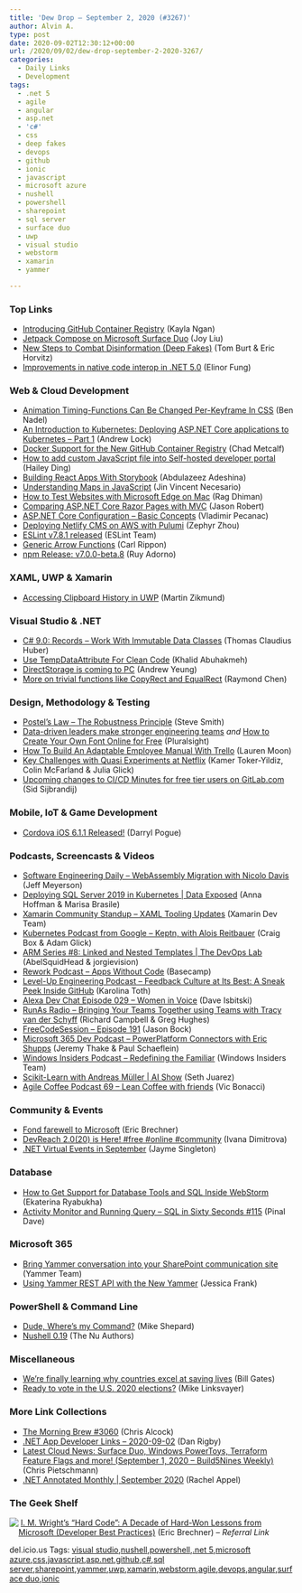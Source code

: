 ```yaml
---
title: 'Dew Drop – September 2, 2020 (#3267)'
author: Alvin A.
type: post
date: 2020-09-02T12:30:12+00:00
url: /2020/09/02/dew-drop-september-2-2020-3267/
categories:
  - Daily Links
  - Development
tags:
  - .net 5
  - agile
  - angular
  - asp.net
  - 'c#'
  - css
  - deep fakes
  - devops
  - github
  - ionic
  - javascript
  - microsoft azure
  - nushell
  - powershell
  - sharepoint
  - sql server
  - surface duo
  - uwp
  - visual studio
  - webstorm
  - xamarin
  - yammer

---
```

### <a name="top"></a>Top Links

  * <a href="https://github.blog/2020-09-01-introducing-github-container-registry/" target="_blank" rel="noopener noreferrer">Introducing GitHub Container Registry</a> (Kayla Ngan)
  * <a href="https://devblogs.microsoft.com/surface-duo/jetpack-compose-dual-screen-sample/" target="_blank" rel="noopener noreferrer">Jetpack Compose on Microsoft Surface Duo</a> (Joy Liu)
  * <a href="https://blogs.microsoft.com/on-the-issues/2020/09/01/disinformation-deepfakes-newsguard-video-authenticator/" target="_blank" rel="noopener noreferrer">New Steps to Combat Disinformation (Deep Fakes)</a> (Tom Burt & Eric Horvitz)
  * <a href="https://devblogs.microsoft.com/dotnet/improvements-in-native-code-interop-in-net-5-0/" target="_blank" rel="noopener noreferrer">Improvements in native code interop in .NET 5.0</a> (Elinor Fung)



### <a name="web"></a>Web & Cloud Development

  * <a href="https://www.bennadel.com/blog/3886-animation-timing-functions-can-be-changed-per-keyframe-in-css.htm" target="_blank" rel="noopener noreferrer">Animation Timing-Functions Can Be Changed Per-Keyframe In CSS</a> (Ben Nadel)
  * <a href="https://andrewlock.net/deploying-asp-net-core-applications-to-kubernetes-part-1-an-introduction-to-kubernetes/" target="_blank" rel="noopener noreferrer">An Introduction to Kubernetes: Deploying ASP.NET Core applications to Kubernetes &#8211; Part 1</a> (Andrew Lock)
  * <a href="https://www.docker.com/blog/docker-support-for-the-new-github-container-registry/" target="_blank" rel="noopener noreferrer">Docker Support for the New GitHub Container Registry</a> (Chad Metcalf)
  * <a href="https://techcommunity.microsoft.com/t5/azure-paas-developer-blog/how-to-add-custom-javascript-file-into-self-hosted-developer/ba-p/1627032" target="_blank" rel="noopener noreferrer">How to add custom JavaScript file into Self-hosted developer portal</a> (Hailey Ding)
  * <a href="https://smashingmagazine.com/2020/09/building-react-apps-storybook/" target="_blank" rel="noopener noreferrer">Building React Apps With Storybook</a> (Abdulazeez Adeshina)
  * <a href="https://www.codeproject.com/Articles/5278387/Understanding-Maps-in-JavaScript" target="_blank" rel="noopener noreferrer">Understanding Maps in JavaScript</a> (Jin Vincent Necesario)
  * <a href="https://www.pluralsight.com/blog/tutorials/remoteie-on-macs" target="_blank" rel="noopener noreferrer">How to Test Websites with Microsoft Edge on Mac</a> (Rag Dhiman)
  * <a href="https://espressocoder.com/2020/09/01/comparing-asp-net-core-razor-pages-with-mvc/" target="_blank" rel="noopener noreferrer">Comparing ASP.NET Core Razor Pages with MVC</a> (Jason Robert)
  * <a href="https://code-maze.com/aspnet-configuration-basic-concepts/" target="_blank" rel="noopener noreferrer">ASP.NET Core Configuration – Basic Concepts</a> (Vladimir Pecanac)
  * <a href="https://www.pulumi.com/blog/deploying-netlify-cms-on-aws/" target="_blank" rel="noopener noreferrer">Deploying Netlify CMS on AWS with Pulumi</a> (Zephyr Zhou)
  * <a href="https://no-ads--eslint.netlify.app/blog/2020/09/eslint-v7.8.1-released" target="_blank" rel="noopener noreferrer">ESLint v7.8.1 released</a> (ESLint Team)
  * <a href="https://www.carlrippon.com/generic-arrow-functions/" target="_blank" rel="noopener noreferrer">Generic Arrow Functions</a> (Carl Rippon)
  * <a href="https://blog.npmjs.org/post/628086204755230720" target="_blank" rel="noopener noreferrer">npm Release: v7.0.0-beta.8</a> (Ruy Adorno)



### <a name="silverlight"></a>XAML, UWP & Xamarin

  * <a href="https://blog.mzikmund.com/2020/09/accessing-clipboard-history-in-uwp/?utm_source=rss&utm_medium=rss&utm_campaign=accessing-clipboard-history-in-uwp" target="_blank" rel="noopener noreferrer">Accessing Clipboard History in UWP</a> (Martin Zikmund)



### <a name="dotnet"></a>Visual Studio & .NET

  * <a href="https://www.thomasclaudiushuber.com/2020/09/01/c-9-0-records-work-with-immutable-data-classes/" target="_blank" rel="noopener noreferrer">C# 9.0: Records – Work With Immutable Data Classes</a> (Thomas Claudius Huber)
  * <a href="https://khalidabuhakmeh.com/use-tempdataattribute-for-clean-code" target="_blank" rel="noopener noreferrer">Use TempDataAttribute For Clean Code</a> (Khalid Abuhakmeh)
  * <a href="https://devblogs.microsoft.com/directx/directstorage-is-coming-to-pc/" target="_blank" rel="noopener noreferrer">DirectStorage is coming to PC</a> (Andrew Yeung)
  * <a href="https://devblogs.microsoft.com/oldnewthing/20200901-00/?p=104147" target="_blank" rel="noopener noreferrer">More on trivial functions like CopyRect and EqualRect</a> (Raymond Chen)



### <a name="design"></a>Design, Methodology & Testing

  * <a href="https://ardalis.com/postels-law-robustness-principle/" target="_blank" rel="noopener noreferrer">Postel&#8217;s Law &#8211; The Robustness Principle</a> (Steve Smith)
  * <a href="https://www.pluralsight.com/blog/teams/data-driven-leaders-make-stronger-engineering-teams" target="_blank" rel="noopener noreferrer">Data-driven leaders make stronger engineering teams</a> _and_ <a href="https://www.pluralsight.com/blog/creative-professional/simply-create-font" target="_blank" rel="noopener noreferrer">How to Create Your Own Font Online for Free</a> (Pluralsight)
  * <a href="https://blog.trello.com/optimize-employee-manual" target="_blank" rel="noopener noreferrer">How To Build An Adaptable Employee Manual With Trello</a> (Lauren Moon)
  * <a href="https://netflixtechblog.com/key-challenges-with-quasi-experiments-at-netflix-89b4f234b852?source=rss----2615bd06b42e---4" target="_blank" rel="noopener noreferrer">Key Challenges with Quasi Experiments at Netflix</a> (Kamer Toker-Yildiz, Colin McFarland & Julia Glick)
  * <a href="https://about.gitlab.com/releases/2020/09/01/ci-minutes-update-free-users/" target="_blank" rel="noopener noreferrer">Upcoming changes to CI/CD Minutes for free tier users on GitLab.com</a> (Sid Sijbrandij)



### <a name="mobile"></a>Mobile, IoT & Game Development

  * <a href="https://cordova.apache.org/announcements/2020/08/31/cordova-ios-6.1.1.html" target="_blank" rel="noopener noreferrer">Cordova iOS 6.1.1 Released!</a> (Darryl Pogue)



### <a name="podcasts"></a>Podcasts, Screencasts & Videos

  * <a href="https://softwareengineeringdaily.com/2020/09/01/webassembly-migration-with-nicolo-davis/?utm_source=rss&utm_medium=rss&utm_campaign=webassembly-migration-with-nicolo-davis" target="_blank" rel="noopener noreferrer">Software Engineering Daily &#8211; WebAssembly Migration with Nicolo Davis</a> (Jeff Meyerson)
  * <a href="https://channel9.msdn.com/Shows/Data-Exposed/Deploying-SQL-Server-2019-in-Kubernetes?WT.mc_id=DX_MVP4025064" target="_blank" rel="noopener noreferrer">Deploying SQL Server 2019 in Kubernetes | Data Exposed</a> (Anna Hoffman & Marisa Brasile)
  * <a href="http://www.youtube.com/watch?v=9U2eyHSx7hQ" target="_blank" rel="noopener noreferrer">Xamarin Community Standup &#8211; XAML Tooling Updates</a> (Xamarin Dev Team)
  * <a href="https://kubernetespodcast.com/episode/119-keptn/" target="_blank" rel="noopener noreferrer">Kubernetes Podcast from Google &#8211; Keptn, with Alois Reitbauer</a> (Craig Box & Adam Glick)
  * <a href="https://channel9.msdn.com/Shows/DevOps-Lab/ARM-Series-8-Linked-and-Nested-Templates?WT.mc_id=DX_MVP4025064" target="_blank" rel="noopener noreferrer">ARM Series #8: Linked and Nested Templates | The DevOps Lab</a> (AbelSquidHead & jorgievision)
  * <a href="https://share.transistor.fm/s/10c5186c" target="_blank" rel="noopener noreferrer">Rework Podcast &#8211; Apps Without Code</a> (Basecamp)
  * <a href="http://codingsans.com/blog/feedback-culture" target="_blank" rel="noopener noreferrer">Level-Up Engineering Podcast &#8211; Feedback Culture at Its Best: A Sneak Peek Inside GitHub</a> (Karolina Toth)
  * <a href="https://soundcloud.com/user-652822799/episode-029-women-in-voice" target="_blank" rel="noopener noreferrer">Alexa Dev Chat Episode 029 &#8211; Women in Voice</a> (Dave Isbitski)
  * <a href="http://feedproxy.google.com/~r/RunaAsRadioWma/~3/5ilxtFRf4rA/default.aspx" target="_blank" rel="noopener noreferrer">RunAs Radio &#8211; Bringing Your Teams Together using Teams with Tracy van der Schyff</a> (Richard Campbell & Greg Hughes)
  * <a href="http://www.youtube.com/watch?v=HO3MTgyrrsg" target="_blank" rel="noopener noreferrer">FreeCodeSession &#8211; Episode 191</a> (Jason Bock)
  * <a href="https://www.m365devpodcast.com/e/powerplatform-connectors-with-eric-shupps/" target="_blank" rel="noopener noreferrer">Microsoft 365 Dev Podcast &#8211; PowerPlatform Connectors with Eric Shupps</a> (Jeremy Thake & Paul Schaeflein)
  * <a href="http://windowsinsider.mpsn.libsynpro.com/redefining-the-familiar" target="_blank" rel="noopener noreferrer">Windows Insiders Podcast &#8211; Redefining the Familiar</a> (Windows Insiders Team)
  * <a href="https://channel9.msdn.com/Shows/AI-Show/Scikit-Learn-with-Andreas-Mller?WT.mc_id=DX_MVP4025064" target="_blank" rel="noopener noreferrer">Scikit-Learn with Andreas Müller | AI Show</a> (Seth Juarez)
  * <a href="https://agilecoffee.com/episode69/" target="_blank" rel="noopener noreferrer">Agile Coffee Podcast 69 &#8211; Lean Coffee with friends</a> (Vic Bonacci)



### <a name="events"></a>Community & Events

  * <a href="https://imwrightshardcode.com/2020/09/fond-farewell-to-microsoft/" target="_blank" rel="noopener noreferrer">Fond farewell to Microsoft</a> (Eric Brechner)
  * <a href="https://www.telerik.com/blogs/devreach-2020-free-online-community" target="_blank" rel="noopener noreferrer">DevReach 2.0(20) is Here! #free #online #community</a> (Ivana Dimitrova)
  * <a href="https://devblogs.microsoft.com/xamarin/september-dotnet-virtual-events/" target="_blank" rel="noopener noreferrer">.NET Virtual Events in September</a> (Jayme Singleton)



### <a name="sql"></a>Database

  * <a href="https://blog.jetbrains.com/webstorm/2020/09/support-for-database-tools-and-sql-inside-webstorm/" target="_blank" rel="noopener noreferrer">How to Get Support for Database Tools and SQL Inside WebStorm</a> (Ekaterina Ryabukha)
  * <a href="https://blog.sqlauthority.com/2020/09/02/activity-monitor-and-running-query-sql-in-sixty-seconds-115/?utm_source=rss&utm_medium=rss&utm_campaign=activity-monitor-and-running-query-sql-in-sixty-seconds-115" target="_blank" rel="noopener noreferrer">Activity Monitor and Running Query – SQL in Sixty Seconds #115</a> (Pinal Dave)



### Microsoft 365<a name="sp"></a>

  * <a href="https://techcommunity.microsoft.com/t5/yammer-blog/bring-yammer-conversation-into-your-sharepoint-communication/ba-p/1625919" target="_blank" rel="noopener noreferrer">Bring Yammer conversation into your SharePoint communication site</a> (Yammer Team)
  * <a href="https://techcommunity.microsoft.com/t5/yammer-blog/using-yammer-rest-api-with-the-new-yammer/ba-p/1625691" target="_blank" rel="noopener noreferrer">Using Yammer REST API with the New Yammer</a> (Jessica Frank)



### <a name="ps"></a>PowerShell & Command Line

  * <a href="https://powershellstation.com/2020/09/01/dude-wheres-my-command/" target="_blank" rel="noopener noreferrer">Dude, Where’s my Command?</a> (Mike Shepard)
  * <a href="https://www.nushell.sh/blog/2020/09/01/nushell_0_19.html" target="_blank" rel="noopener noreferrer">Nushell 0.19</a> (The Nu Authors)



### <a name="misc"></a>Miscellaneous

  * <a href="https://www.gatesnotes.com/Health/Exemplars-in-Global-Health" target="_blank" rel="noopener noreferrer">We’re finally learning why countries excel at saving lives</a> (Bill Gates)
  * <a href="https://github.blog/2020-09-01-ready-to-vote-in-the-u-s-2020-elections/" target="_blank" rel="noopener noreferrer">Ready to vote in the U.S. 2020 elections?</a> (Mike Linksvayer)



### <a name="links"></a>More Link Collections

  * <a href="http://feedproxy.google.com/~r/ReflectivePerspective/~3/Yt9vnFNgzg0/" target="_blank" rel="noopener noreferrer">The Morning Brew #3060</a> (Chris Alcock)
  * <a href="https://links.danrigby.com/2020/09/app-developer-links-2020-09-02/" target="_blank" rel="noopener noreferrer">.NET App Developer Links &#8211; 2020-09-02</a> (Dan Rigby)
  * <a href="https://build5nines.com/latest-cloud-news-surface-duo-windows-powertoys-terraform-feature-flags-and-more-september-1-2020-build5nines-weekly/" target="_blank" rel="noopener noreferrer">Latest Cloud News: Surface Duo, Windows PowerToys, Terraform Feature Flags and more! (September 1, 2020 – Build5Nines Weekly)</a> (Chris Pietschmann)
  * <a href="https://blog.jetbrains.com/dotnet/2020/09/01/net-annotated-monthly-september-2020/" target="_blank" rel="noopener noreferrer">.NET Annotated Monthly | September 2020</a> (Rachel Appel)



### <a name="shelf"></a>The Geek Shelf

<a href="https://www.amazon.com/dp/0735661707/?tag=amavin-20" target="_blank" rel="noopener noreferrer"><img decoding="async" align="left" style="margin: 0px 0px 10px; border: 0px currentcolor; border-image: none; float: left; display: inline; background-image: none;" src="https://m.media-amazon.com/images/I/51Gb7TBDxyL._SS135_.jpg" border="0" /></a>&nbsp;<a href="https://www.amazon.com/dp/0735661707/?tag=amavin-20" target="_blank" rel="noopener noreferrer">I. M. Wright&#8217;s &#8220;Hard Code&#8221;: A Decade of Hard-Won Lessons from Microsoft (Developer Best Practices)</a> (Eric Brechner) &#8211; _Referral Link_





<div class="wlWriterEditableSmartContent" id="scid:77ECF5F8-D252-44F5-B4EB-D463C5396A79:a0e1dfbb-12a0-450f-b708-c55aa7c0c32d" style="margin: 0px; padding: 0px; float: none; display: inline;">
  del.icio.us Tags: <a href="http://del.icio.us/popular/visual+studio" rel="tag">visual studio</a>,<a href="http://del.icio.us/popular/nushell" rel="tag">nushell</a>,<a href="http://del.icio.us/popular/powershell" rel="tag">powershell</a>,<a href="http://del.icio.us/popular/.net+5" rel="tag">.net 5</a>,<a href="http://del.icio.us/popular/microsoft+azure" rel="tag">microsoft azure</a>,<a href="http://del.icio.us/popular/css" rel="tag">css</a>,<a href="http://del.icio.us/popular/javascript" rel="tag">javascript</a>,<a href="http://del.icio.us/popular/asp.net" rel="tag">asp.net</a>,<a href="http://del.icio.us/popular/github" rel="tag">github</a>,<a href="http://del.icio.us/popular/c%23" rel="tag">c#</a>,<a href="http://del.icio.us/popular/sql+server" rel="tag">sql server</a>,<a href="http://del.icio.us/popular/sharepoint" rel="tag">sharepoint</a>,<a href="http://del.icio.us/popular/yammer" rel="tag">yammer</a>,<a href="http://del.icio.us/popular/uwp" rel="tag">uwp</a>,<a href="http://del.icio.us/popular/xamarin" rel="tag">xamarin</a>,<a href="http://del.icio.us/popular/webstorm" rel="tag">webstorm</a>,<a href="http://del.icio.us/popular/agile" rel="tag">agile</a>,<a href="http://del.icio.us/popular/devops" rel="tag">devops</a>,<a href="http://del.icio.us/popular/angular" rel="tag">angular</a>,<a href="http://del.icio.us/popular/surface+duo" rel="tag">surface duo</a>,<a href="http://del.icio.us/popular/ionic" rel="tag">ionic</a>
</div>